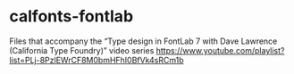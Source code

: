 # calfonts-fontlab
Files that accompany the “Type design in FontLab 7 with Dave Lawrence (California Type Foundry)” video series https://www.youtube.com/playlist?list=PLj-8PzlEWrCF8M0bmHFhI0BfVk4sRCm1b 
